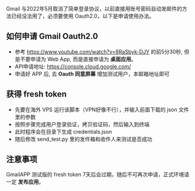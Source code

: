 Gmail 与2022年5月取消了简单登录协议，以前直接用账号密码自动发邮件的方法已经没法用了，必须要使用 Oauth2.0，以下是申请使用办法。

## 如何申请 Gmail Oauth2.0
- 参考 https://www.youtube.com/watch?v=8RaSbyk-DJY 的前5分30秒, 但是不要申请为 Web App, 而是直接申请为 **桌面应用**。
- API申请地址: https://console.cloud.google.com/
- 申请好 APP 后, 去 **Oauth 同意屏幕** 增加测试用户，本邮箱地址即可

## 获得 fresh token

- 先要在海外 VPS 运行该脚本（VPN好像不行），并输入前面下载的 json 文件里的参数
- 按照步骤完成用户登录验证，拷贝验证码，然后输入到终端
- 此时程序会在目录下生成 credentials.json
- 随后修改 send_test.py 里的发件箱和收件人来测试是否成功

## 注意事项
GmailAPP 测试版的 fresh token 7天后会过期，随后不可再次申请，正式环境请一定 **发布应用**。